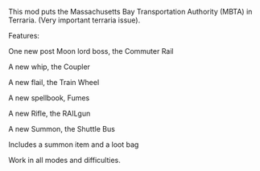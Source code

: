 This mod puts the Massachusetts Bay Transportation Authority (MBTA) in Terraria. (Very important terraria issue).

Features:

One new post Moon lord boss, the Commuter Rail

A new whip, the Coupler

A new flail, the Train Wheel

A new spellbook, Fumes

A new Rifle, the RAILgun

A new Summon, the Shuttle Bus

Includes a summon item and a loot bag

Work in all modes and difficulties.
